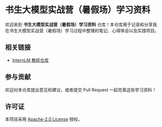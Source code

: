 # 书生大模型实战营（暑假场）学习资料

欢迎来到 **书生大模型实战营（暑假场）学习资料** 仓库！本仓库用于记录和分享我在书生大模型实战营（暑假场）学习过程中整理的笔记、心得体会以及实践项目。

## 相关链接

- [InternLM 教程仓库](https://github.com/InternLM/Tutorial)

## 参与贡献

欢迎对本仓库提出意见和建议，或者提交 Pull Request 一起完善这些学习资料！

## 许可证

本项目采用 [Apache-2.0 License](LICENSE) 授权。

